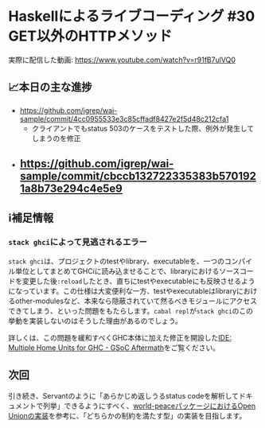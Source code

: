 # Haskellによるライブコーディング #30 GET以外のHTTPメソッド

実際に配信した動画: <https://www.youtube.com/watch?v=r91fB7ulVQ0>

## 📈本日の主な進捗

- <https://github.com/igrep/wai-sample/commit/4cc0955533e3c85cffadf8427e2f5d48c212cfa1>
    - クライアントでもstatus 503のケースをテストした際、例外が発生してしまうのを修正
- <https://github.com/igrep/wai-sample/commit/cbccb132722335383b5701921a8b73e294c4e5e9>
    - 

## ℹ️補足情報

### `stack ghci`によって見逃されるエラー

`stack ghci`は、プロジェクトのtestやlibrary、executableを、一つのコンパイル単位としてまとめてGHCiに読み込ませることで、libraryにおけるソースコードを変更した後`:reload`したとき、直ちにtestやexecutableにも反映させるようになっています。この仕様は大変便利な一方、testやexecutableはlibraryにおけるother-modulesなど、本来なら隠蔽されていて然るべきモジュールにアクセスできてしまう、といった問題をもたらします。`cabal repl`が`stack ghci`のこの挙動を実装しないのはそうした理由があるのでしょう。

詳しくは、この問題を緩和すべくGHC本体に加えた修正を開設した[IDE: Multiple Home Units for GHC - GSoC Aftermath](https://mpickering.github.io/ide/posts/2020-10-12-multiple-home-units.html)をご覧ください。

## 次回

引き続き、Servantのように「あらかじめ返しうるstatus codeを解析してドキュメントで列挙」できるようにすべく、[world-peaceパッケージにおけるOpen Unionの実装](https://github.com/cdepillabout/world-peace/blob/master/src/Data/WorldPeace/Union.hs)を参考に、「どちらかの制約を満たす型」の実装を目指します。
